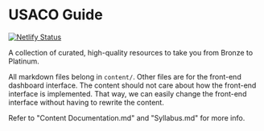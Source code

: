 # USACO Guide

[![Netlify Status](https://api.netlify.com/api/v1/badges/55c39a3b-64ec-40e3-9085-3cf1aa89c36f/deploy-status)](https://app.netlify.com/sites/usaco-guide/deploys)

A collection of curated, high-quality resources to take you from Bronze to Platinum.

All markdown files belong in `content/`. Other files are for the front-end dashboard interface. 
The content should not care about how the front-end interface is implemented. That way, we can easily
change the front-end interface without having to rewrite the content.

Refer to "Content Documentation.md" and "Syllabus.md" for more info.